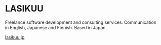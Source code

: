# LASIKUU

Freelance software development and consulting services. Communication in English, Japanese and Finnish. Based in Japan.

[lasikuu.jp](https://lasikuu.jp)
